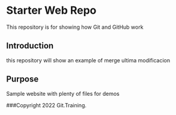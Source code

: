 # Starter Web Repo

This repository is for showing how Git and GitHub work

## Introduction
this repository will show an example of merge
ultima modificacion


## Purpose

Sample website with plenty of files for demos

###Copyright
2022 Git.Training.